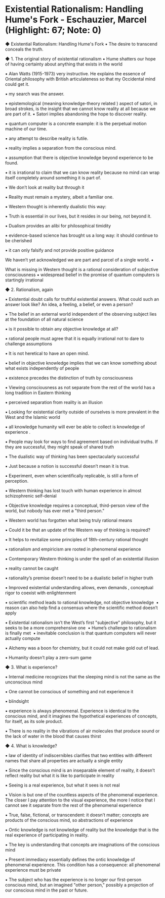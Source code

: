 # Existential Rationalism: Handling Hume's Fork - Eschauzier, Marcel (Highlight: 67; Note: 0)

◆ Existential Rationalism: Handling Hume's Fork ▪ The desire to transcend conceals the truth. 

◆ 1. The original story of existential rationalism ▪ Hume shatters our hope of having certainty about anything that exists in the world 

▪ Alan Watts (1915-1973) very instructive. He explains the essence of Oriental philosophy with British articulateness so that my Occidental mind could get it. 

▪ my search was the answer. 

▪ epistemological (meaning knowledge-theory related ) aspect of satori, in broad strokes, is the insight that we cannot know reality at all because we are part of it. ▪ Satori implies abandoning the hope to discover reality. 

▪ quantum computer is a concrete example: it is the perpetual motion machine of our time. 

▪ any attempt to describe reality is futile. 

▪ reality implies a separation from the conscious mind. 

▪ assumption that there is objective knowledge beyond experience to be found. 

▪ it is irrational to claim that we can know reality because no mind can wrap itself completely around something it is part of. 

▪ We don’t look at reality but through it 

▪ Reality must remain a mystery, albeit a familiar one. 

▪ Western thought is inherently dualistic this way: 

▪ Truth is essential in our lives, but it resides in our being, not beyond it. 

▪ Dualism provides an alibi for philosophical timidity 

▪ evidence-based science has brought us a long way: it should continue to be cherished 

▪ it can only falsify and not provide positive guidance 

 We haven’t yet acknowledged we are part and parcel of a single world. ▪

 What is missing in Western thought is a rational consideration of subjective consciousness ▪ widespread belief in the promise of quantum computers is startingly irrational 

◆ 2. Rationalism, again 

▪ Existential doubt calls for truthful existential answers. What could such an answer look like? An idea, a feeling, a belief, or even a person? 

▪ The belief in an external world independent of the observing subject lies at the foundation of all natural science 

▪ is it possible to obtain any objective knowledge at all? 

▪ rational people must agree that it is equally irrational not to dare to challenge assumptions 

▪ It is not heretical to have an open mind. 

▪ belief in objective knowledge implies that we can know something about what exists independently of people 

▪ existence precedes the distinction of truth by consciousness 

▪ Viewing consciousness as not separate from the rest of the world has a long tradition in Eastern thinking 

▪ perceived separation from reality is an illusion 

▪ Looking for existential clarity outside of ourselves is more prevalent in the West and the Islamic world 

▪ all knowledge humanity will ever be able to collect is knowledge of experience . 

▪ People may look for ways to find agreement based on individual truths. If they are successful, they might speak of shared truth 

▪ The dualistic way of thinking has been spectacularly successful 

▪ Just because a notion is successful doesn’t mean it is true. 

▪ Experiment, even when scientifically replicable, is still a form of perception. 

▪ Western thinking has lost touch with human experience in almost schizophrenic self-denial 

▪ Objective knowledge requires a conceptual, third-person view of the world, but nobody has ever met a "third person." 

▪ Western world has forgotten what being truly rational means 

▪ Could it be that an update of the Western way of thinking is required? 

▪ It helps to revitalize some principles of 18th-century rational thought 

▪ rationalism and empiricism are rooted in phenomenal experience 

▪ Contemporary Western thinking is under the spell of an existential illusion 

▪ reality cannot be caught 

▪ rationality’s premise doesn’t need to be a dualistic belief in higher truth 

▪ Improved existential understanding allows, even demands , conceptual rigor to coexist with enlightenment 

▪ scientific method leads to rational knowledge, not objective knowledge 
▪ reason can also help find a consensus where the scientific method doesn’t apply 

▪ Existential rationalism isn’t the West’s first "subjective" philosophy, but it seeks to be a more comprehensive one 
▪ Hume’s challenge to rationalism is finally met 
▪ inevitable conclusion is that quantum computers will never actually compute 

▪ Alchemy was a boon for chemistry, but it could not make gold out of lead. 

▪ Humanity doesn’t play a zero-sum game 

◆ 3. What is experience? 

▪ Internal medicine recognizes that the sleeping mind is not the same as the unconscious mind 

▪ One cannot be conscious of something and not experience it

 ▪ blindsight 

▪ experience is always phenomenal. Experience is identical to the conscious mind, and it imagines the hypothetical experiences of concepts, for itself, as its sole product. 

▪ There is no reality in the vibrations of air molecules that produce sound or the lack of water in the blood that causes thirst 



◆ 4. What is knowledge? 

▪ law of identity of indiscernibles clarifies that two entities with different names that share all properties are actually a single entity 

▪ Since the conscious mind is an inseparable element of reality, it doesn’t reflect reality but what it is like to participate in reality 

▪ Seeing is a real experience, but what it sees is not real 

▪ Vision is but one of the countless aspects of the phenomenal experience. The closer I pay attention to the visual experience, the more I notice that I cannot see it separate from the rest of the phenomenal experience 

▪ True, false, fictional, or transcendent: it doesn’t matter; concepts are products of the conscious mind, so abstractions of experience 

▪ Ontic knowledge is not knowledge of reality but the knowledge that is the real experience of participating in reality. 

▪ The key is understanding that concepts are imaginations of the conscious mind 

▪ Present immediacy essentially defines the ontic knowledge of phenomenal experience. This condition has a consequence: all phenomenal experience must be private

 ▪ The subject who has the experience is no longer our first-person conscious mind, but an imagined "other person," possibly a projection of our conscious mind in the past or future.